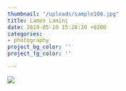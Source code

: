 ```yaml
---
thumbnail: "/uploads/sample108.jpg"
title: Lameo Lamini
date: 2019-05-10 15:28:20 +0200
categories:
- photography
project_bg_color: ''
project_fg_color: ''

---
```

![](/uploads/markus-spiske-516263-unsplash.jpg)